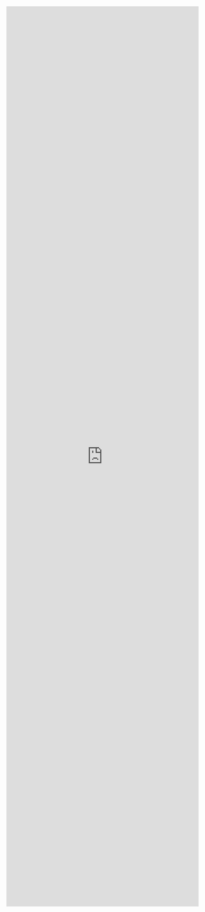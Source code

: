 <iframe frameborder="0" width="100%" height="2350pt" src="https://surveys.hotjar.com/s?siteId=1346481&surveyId=135747"></iframe>

